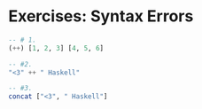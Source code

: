 # Exercises: Syntax Errors

```haskell
-- # 1.
(++) [1, 2, 3] [4, 5, 6]

-- #2.
"<3" ++ " Haskell"

-- #3.
concat ["<3", " Haskell"]
```
